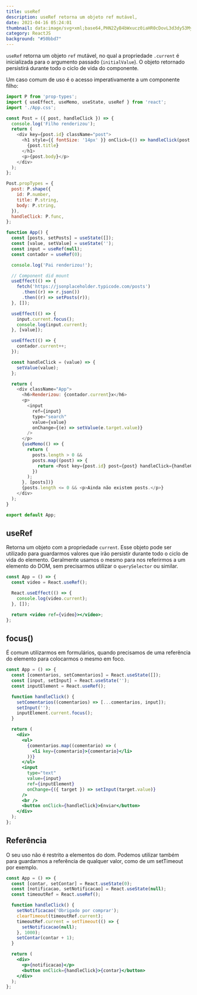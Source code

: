 ```yaml
---
title: useRef
description: useRef retorna um objeto ref mutável,
date: 2021-04-16 05:24:01
thumbnail: data:image/svg+xml;base64,PHN2ZyB4bWxucz0iaHR0cDovL3d3dy53My5vcmcvMjAwMC9zdmciIHZpZXdCb3g9Ii0xMS41IC0xMC4yMzE3NCAyMyAyMC40NjM0OCI+CiAgPHRpdGxlPlJlYWN0IExvZ288L3RpdGxlPgogIDxjaXJjbGUgY3g9IjAiIGN5PSIwIiByPSIyLjA1IiBmaWxsPSIjNjFkYWZiIi8+CiAgPGcgc3Ryb2tlPSIjNjFkYWZiIiBzdHJva2Utd2lkdGg9IjEiIGZpbGw9Im5vbmUiPgogICAgPGVsbGlwc2Ugcng9IjExIiByeT0iNC4yIi8+CiAgICA8ZWxsaXBzZSByeD0iMTEiIHJ5PSI0LjIiIHRyYW5zZm9ybT0icm90YXRlKDYwKSIvPgogICAgPGVsbGlwc2Ugcng9IjExIiByeT0iNC4yIiB0cmFuc2Zvcm09InJvdGF0ZSgxMjApIi8+CiAgPC9nPgo8L3N2Zz4K
category: ReactJS
background: "#50bbd7"
---
```

`useRef` retorna um objeto `ref` mutável, no qual a propriedade `.current` é inicializada para o argumento passado (`initialValue`). O objeto retornado persistirá durante todo o ciclo de vida do componente.

Um caso comum de uso é o acesso imperativamente a um componente filho:

```javascript
import P from 'prop-types';
import { useEffect, useMemo, useState, useRef } from 'react';
import './App.css';

const Post = ({ post, handleClick }) => {
  console.log('Filho renderizou');
  return (
    <div key={post.id} className="post">
      <h1 style={{ fontSize: '14px' }} onClick={() => handleClick(post.title)}>
        {post.title}
      </h1>
      <p>{post.body}</p>
    </div>
  );
};

Post.propTypes = {
  post: P.shape({
    id: P.number,
    title: P.string,
    body: P.string,
  }),
  handleClick: P.func,
};

function App() {
  const [posts, setPosts] = useState([]);
  const [value, setValue] = useState('');
  const input = useRef(null);
  const contador = useRef(0);

  console.log('Pai renderizou!');

  // Component did mount
  useEffect(() => {
    fetch('https://jsonplaceholder.typicode.com/posts')
      .then((r) => r.json())
      .then((r) => setPosts(r));
  }, []);

  useEffect(() => {
    input.current.focus();
    console.log(input.current);
  }, [value]);

  useEffect(() => {
    contador.current++;
  });

  const handleClick = (value) => {
    setValue(value);
  };

  return (
    <div className="App">
      <h6>Renderizou: {contador.current}x</h6>
      <p>
        <input
          ref={input}
          type="search"
          value={value}
          onChange={(e) => setValue(e.target.value)}
        />
      </p>
      {useMemo(() => {
        return (
          posts.length > 0 &&
          posts.map((post) => {
            return <Post key={post.id} post={post} handleClick={handleClick} />;
          })
        );
      }, [posts])}
      {posts.length <= 0 && <p>Ainda não existem posts.</p>}
    </div>
  );
}

export default App;
```

## useRef

Retorna um objeto com a propriedade `current`. Esse objeto pode ser utilizado para guardarmos valores que irão persistir durante todo o ciclo de vida do elemento. Geralmente usamos o mesmo para nos referirmos a um elemento do DOM, sem precisarmos utilizar o `querySelector` ou similar.

```jsx
const App = () => {
  const video = React.useRef();

  React.useEffect(() => {
    console.log(video.current);
  }, []);

  return <video ref={video}></video>;
};

```

## focus()

É comum utilizarmos em formulários, quando precisamos de uma referência do elemento para colocarmos o mesmo em foco.

```jsx
const App = () => {
  const [comentarios, setComentarios] = React.useState([]);
  const [input, setInput] = React.useState('');
  const inputElement = React.useRef();

  function handleClick() {
    setComentarios((comentarios) => [...comentarios, input]);
    setInput('');
    inputElement.current.focus();
  }

  return (
    <div>
      <ul>
        {comentarios.map((comentario) => (
          <li key={comentario}>{comentario}</li>
        ))}
      </ul>
      <input
        type="text"
        value={input}
        ref={inputElement}
        onChange={({ target }) => setInput(target.value)}
      />
      <br />
      <button onClick={handleClick}>Enviar</button>
    </div>
  );
};

```

## Referência

O seu uso não é restrito a elementos do dom. Podemos utilizar também para guardarmos a referência de qualquer valor, como de um setTimeout por exemplo.

```jsx
const App = () => {
  const [contar, setContar] = React.useState(0);
  const [notificacao, setNotificacao] = React.useState(null);
  const timeoutRef = React.useRef();

  function handleClick() {
    setNotificacao('Obrigado por comprar');
    clearTimeout(timeoutRef.current);
    timeoutRef.current = setTimeout(() => {
      setNotificacao(null);
    }, 1000);
    setContar(contar + 1);
  }

  return (
    <div>
      <p>{notificacao}</p>
      <button onClick={handleClick}>{contar}</button>
    </div>
  );
};

```